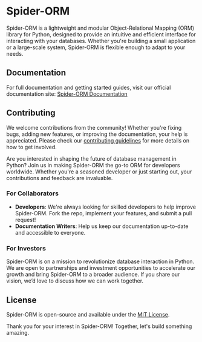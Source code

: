 # Spider-ORM

Spider-ORM is a lightweight and modular Object-Relational Mapping (ORM) library for Python, designed to provide an intuitive and efficient interface for interacting with your databases. Whether you're building a small application or a large-scale system, Spider-ORM is flexible enough to adapt to your needs.

## Documentation

For full documentation and getting started guides, visit our official documentation site: [Spider-ORM Documentation](/CONTRIBUTING.md)

## Contributing

We welcome contributions from the community! Whether you're fixing bugs, adding new features, or improving the documentation, your help is appreciated. Please check our [contributing guidelines](https://spider-orm.netlify.app/contributing) for more details on how to get involved.


Are you interested in shaping the future of database management in Python? Join us in making Spider-ORM the go-to ORM for developers worldwide. Whether you're a seasoned developer or just starting out, your contributions and feedback are invaluable.

### For Collaborators

- **Developers**: We're always looking for skilled developers to help improve Spider-ORM. Fork the repo, implement your features, and submit a pull request!
- **Documentation Writers**: Help us keep our documentation up-to-date and accessible to everyone.

### For Investors

Spider-ORM is on a mission to revolutionize database interaction in Python. We are open to partnerships and investment opportunities to accelerate our growth and bring Spider-ORM to a broader audience. If you share our vision, we’d love to discuss how we can work together.

## License

Spider-ORM is open-source and available under the [MIT License](LICENSE).


Thank you for your interest in Spider-ORM! Together, let's build something amazing.
